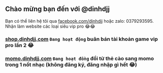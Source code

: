 ## Chào mừng bạn đến với @dinhdjj

Bạn có thể liên hệ tôi qua [facebook.com/dinhdjj](https://facebook.com/dinhdjj) hoặc zalo: 0379293595. Nhận làm website các loại siêu vip pro 😂😂

### [shop.dinhdjj.com](https://shop.dinhdjj.com) `Đang hoạt động` buân bán tài khoản game vip pro lần 2 😂

### [momo.dinhdjj.com](https://momo.dinhdjj.com) `Đang hoạt đồng` đổi từ thẻ cào sang momo trong 1 nốt nhạc (không đăng ký, đăng nhập gì hết 😂)
